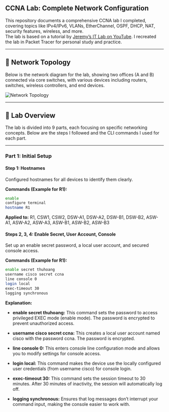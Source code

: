 
## CCNA Lab: Complete Network Configuration

This repository documents a comprehensive CCNA lab I completed, covering topics like IPv4/IPv6, VLANs, EtherChannel, OSPF, DHCP, NAT, security features, wireless, and more.  
The lab is based on a tutorial by [Jeremy’s IT Lab on YouTube](https://www.youtube.com/c/JeremysITLab). I recreated the lab in Packet Tracer for personal study and practice.

---

## 📡 Network Topology

Below is the network diagram for the lab, showing two offices (A and B) connected via core switches, with various devices including routers, switches, wireless controllers, and end devices.

![Network Topology](topology.png)

---

## 🧪 Lab Overview

The lab is divided into 9 parts, each focusing on specific networking concepts. Below are the steps I followed and the CLI commands I used for each part.

---

### Part 1: Initial Setup

#### Step 1: Hostnames
Configured hostnames for all devices to identify them clearly.

**Commands (Example for R1):**
```bash
enable
configure terminal
hostname R1
```

**Applied to:** R1, CSW1, CSW2, DSW-A1, DSW-A2, DSW-B1, DSW-B2, ASW-A1, ASW-A2, ASW-A3, ASW-B1, ASW-B2, ASW-B3

#### Steps 2, 3, 4: Enable Secret, User Account, Console
Set up an enable secret password, a local user account, and secured console access.

**Commands (Example for R1):**
```bash
enable secret thuhoang
username cisco secret ccna
line console 0
login local
exec-timeout 30
logging synchronous
```

**Explanation:**
- **enable secret thuhoang:** This command sets the password to access privileged EXEC mode (enable mode). The password is encrypted to prevent unauthorized access.

- **username cisco secret ccna:** This creates a local user account named cisco with the password ccna. The password is encrypted.

- **line console 0:** This enters console line configuration mode and allows you to modify settings for console access.

- **login local:** This command makes the device use the locally configured user credentials (from username cisco) for console login.

- **exec-timeout 30:** This command sets the session timeout to 30 minutes. After 30 minutes of inactivity, the session will automatically log off.

- **logging synchronous:** Ensures that log messages don’t interrupt your command input, making the console easier to work with.


